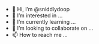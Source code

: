 - 👋 Hi, I’m @sniddlydoop
- 👀 I’m interested in ...
- 🌱 I’m currently learning ...
- 💞️ I’m looking to collaborate on ...
- 📫 How to reach me ...

<!---
sniddlydoop/sniddlydoop is a ✨ special ✨ repository because its `README.md` (this file) appears on your GitHub profile.
You can click the Preview link to take a look at your changes.
--->
